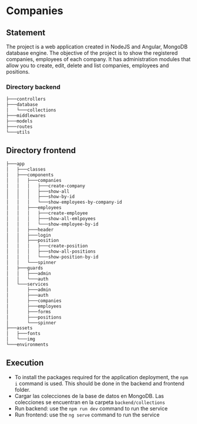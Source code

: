 # Companies
## Statement
The project is a web application created in NodeJS and Angular, MongoDB database engine. The objective of the project is to show the registered companies, employees of each company.
It has administration modules that allow you to create, edit, delete and list companies, employees and positions.
### Directory backend
```bash
├───controllers
├───database
│   └───collections
├───middlewares
├───models
├───routes
└───utils
```
## Directory frontend
```bash
├───app
│   ├───classes
│   ├───components
│   │   ├───companies
│   │   │   ├───create-company
│   │   │   ├───show-all
│   │   │   ├───show-by-id
│   │   │   └───show-employees-by-company-id
│   │   ├───employees
│   │   │   ├───create-employee
│   │   │   ├───show-all-emlpoyees
│   │   │   └───show-employee-by-id
│   │   ├───header
│   │   ├───login
│   │   ├───position
│   │   │   ├───create-position
│   │   │   ├───show-all-positions
│   │   │   └───show-position-by-id
│   │   └───spinner
│   ├───guards
│   │   ├───admin
│   │   └───auth
│   └───services
│       ├───admin
│       ├───auth
│       ├───companies
│       ├───employees
│       ├───forms
│       ├───positions
│       └───spinner
├───assets
│   ├───fonts
│   └───img
└───environments
```
## Execution
* To install the packages required for the application deployment, the ``npm i`` command is used. This should be done in the backend and frontend folder.
* Cargar las colecciones de la base de datos en MongoDB. Las colecciones se encuentran en la carpeta ``backend/collections``
* Run backend: use the ``npm run dev`` command to run the service
* Run frontend: use the ``ng serve`` command to run the service
